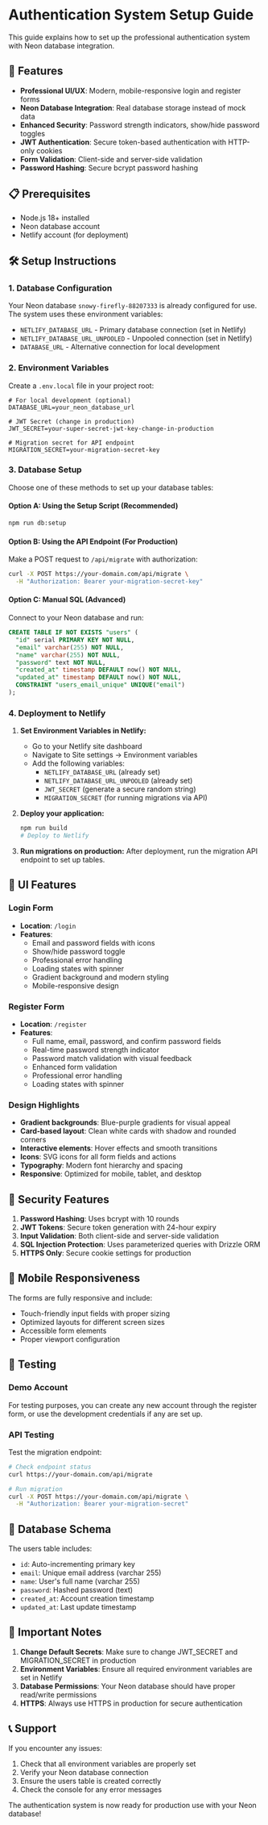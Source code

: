 # Authentication System Setup Guide

This guide explains how to set up the professional authentication system with Neon database integration.

## 🚀 Features

- **Professional UI/UX**: Modern, mobile-responsive login and register forms
- **Neon Database Integration**: Real database storage instead of mock data
- **Enhanced Security**: Password strength indicators, show/hide password toggles
- **JWT Authentication**: Secure token-based authentication with HTTP-only cookies
- **Form Validation**: Client-side and server-side validation
- **Password Hashing**: Secure bcrypt password hashing

## 📋 Prerequisites

- Node.js 18+ installed
- Neon database account
- Netlify account (for deployment)

## 🛠️ Setup Instructions

### 1. Database Configuration

Your Neon database `snowy-firefly-88207333` is already configured for use. The system uses these environment variables:

- `NETLIFY_DATABASE_URL` - Primary database connection (set in Netlify)
- `NETLIFY_DATABASE_URL_UNPOOLED` - Unpooled connection (set in Netlify)
- `DATABASE_URL` - Alternative connection for local development

### 2. Environment Variables

Create a `.env.local` file in your project root:

```env
# For local development (optional)
DATABASE_URL=your_neon_database_url

# JWT Secret (change in production)
JWT_SECRET=your-super-secret-jwt-key-change-in-production

# Migration secret for API endpoint
MIGRATION_SECRET=your-migration-secret-key
```

### 3. Database Setup

Choose one of these methods to set up your database tables:

#### Option A: Using the Setup Script (Recommended)
```bash
npm run db:setup
```

#### Option B: Using the API Endpoint (For Production)
Make a POST request to `/api/migrate` with authorization:
```bash
curl -X POST https://your-domain.com/api/migrate \
  -H "Authorization: Bearer your-migration-secret-key"
```

#### Option C: Manual SQL (Advanced)
Connect to your Neon database and run:
```sql
CREATE TABLE IF NOT EXISTS "users" (
  "id" serial PRIMARY KEY NOT NULL,
  "email" varchar(255) NOT NULL,
  "name" varchar(255) NOT NULL,
  "password" text NOT NULL,
  "created_at" timestamp DEFAULT now() NOT NULL,
  "updated_at" timestamp DEFAULT now() NOT NULL,
  CONSTRAINT "users_email_unique" UNIQUE("email")
);
```

### 4. Deployment to Netlify

1. **Set Environment Variables in Netlify:**
   - Go to your Netlify site dashboard
   - Navigate to Site settings → Environment variables
   - Add the following variables:
     - `NETLIFY_DATABASE_URL` (already set)
     - `NETLIFY_DATABASE_URL_UNPOOLED` (already set)
     - `JWT_SECRET` (generate a secure random string)
     - `MIGRATION_SECRET` (for running migrations via API)

2. **Deploy your application:**
   ```bash
   npm run build
   # Deploy to Netlify
   ```

3. **Run migrations on production:**
   After deployment, run the migration API endpoint to set up tables.

## 🎨 UI Features

### Login Form
- **Location**: `/login`
- **Features**:
  - Email and password fields with icons
  - Show/hide password toggle
  - Professional error handling
  - Loading states with spinner
  - Gradient background and modern styling
  - Mobile-responsive design

### Register Form
- **Location**: `/register`
- **Features**:
  - Full name, email, password, and confirm password fields
  - Real-time password strength indicator
  - Password match validation with visual feedback
  - Enhanced form validation
  - Professional error handling
  - Loading states with spinner

### Design Highlights
- **Gradient backgrounds**: Blue-purple gradients for visual appeal
- **Card-based layout**: Clean white cards with shadow and rounded corners
- **Interactive elements**: Hover effects and smooth transitions
- **Icons**: SVG icons for all form fields and actions
- **Typography**: Modern font hierarchy and spacing
- **Responsive**: Optimized for mobile, tablet, and desktop

## 🔐 Security Features

1. **Password Hashing**: Uses bcrypt with 10 rounds
2. **JWT Tokens**: Secure token generation with 24-hour expiry
3. **Input Validation**: Both client-side and server-side validation
4. **SQL Injection Protection**: Uses parameterized queries with Drizzle ORM
5. **HTTPS Only**: Secure cookie settings for production

## 📱 Mobile Responsiveness

The forms are fully responsive and include:
- Touch-friendly input fields with proper sizing
- Optimized layouts for different screen sizes
- Accessible form elements
- Proper viewport configuration

## 🧪 Testing

### Demo Account
For testing purposes, you can create any new account through the register form, or use the development credentials if any are set up.

### API Testing
Test the migration endpoint:
```bash
# Check endpoint status
curl https://your-domain.com/api/migrate

# Run migration
curl -X POST https://your-domain.com/api/migrate \
  -H "Authorization: Bearer your-migration-secret"
```

## 🔄 Database Schema

The users table includes:
- `id`: Auto-incrementing primary key
- `email`: Unique email address (varchar 255)
- `name`: User's full name (varchar 255)
- `password`: Hashed password (text)
- `created_at`: Account creation timestamp
- `updated_at`: Last update timestamp

## 🚨 Important Notes

1. **Change Default Secrets**: Make sure to change JWT_SECRET and MIGRATION_SECRET in production
2. **Environment Variables**: Ensure all required environment variables are set in Netlify
3. **Database Permissions**: Your Neon database should have proper read/write permissions
4. **HTTPS**: Always use HTTPS in production for secure authentication

## 📞 Support

If you encounter any issues:
1. Check that all environment variables are properly set
2. Verify your Neon database connection
3. Ensure the users table is created correctly
4. Check the console for any error messages

The authentication system is now ready for production use with your Neon database!